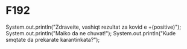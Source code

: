 # F192
System.out.println("Zdraveite, vashiqt rezultat za kovid e +(positive)");
System.out.println("Maiko da ne chuvat!");
System.out.println("Kude smqtate da prekarate karantinkata?");